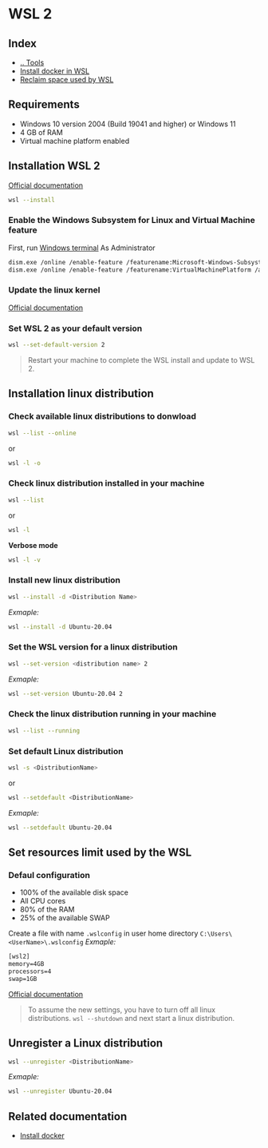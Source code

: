 # WSL 2



## Index
- [.. Tools](/Tools/README.md)
- [Install docker in WSL](/Tools/WSL/wsl2-docker.md)
- [Reclaim space used by WSL](/Tools/WSL/wsl2-reclaim-space-used.md)



## Requirements
* Windows 10 version 2004 (Build 19041 and higher) or Windows 11
* 4 GB of RAM
* Virtual machine platform enabled



## Installation WSL 2
[Official documentation](https://docs.microsoft.com/en-us/windows/wsl/install)
```bash
wsl --install
```

### Enable the Windows Subsystem for Linux and Virtual Machine feature
First, run [Windows terminal](/Tools/WindowsTerminal.md) As Administrator
```bash
dism.exe /online /enable-feature /featurename:Microsoft-Windows-Subsystem-Linux /all /norestart
dism.exe /online /enable-feature /featurename:VirtualMachinePlatform /all /norestart
```

### Update the linux kernel
[Official documentation](https://docs.microsoft.com/en-gb/windows/wsl/install-manual#step-4---download-the-linux-kernel-update-package)

### Set WSL 2 as your default version
```bash
wsl --set-default-version 2
```
> Restart your machine to complete the WSL install and update to WSL 2.



## Installation linux distribution

### Check available linux distributions to donwload
```bash
wsl --list --online
```
or
```bash
wsl -l -o
```

### Check linux distribution installed in your machine
```bash
wsl --list
```
or
```bash
wsl -l
```
**Verbose mode**
```bash
wsl -l -v
```

### Install new linux distribution
```bash
wsl --install -d <Distribution Name>
```
*Exmaple:*
```bash
wsl --install -d Ubuntu-20.04
```

### Set the WSL version for a linux distribution
```bash
wsl --set-version <distribution name> 2
```
*Exmaple:*
```bash
wsl --set-version Ubuntu-20.04 2
```

### Check the linux distribution running in your machine
```bash
wsl --list --running
```

### Set default Linux distribution
```bash
wsl -s <DistributionName>
```
or
```bash
wsl --setdefault <DistributionName>
```
*Exmaple:*
```bash
wsl --setdefault Ubuntu-20.04
```



## Set resources limit used by the WSL
### Defaul configuration
* 100% of the available disk space
* All CPU cores
* 80% of the RAM
* 25% of the available SWAP

Create a file with name `.wslconfig` in user home directory `C:\Users\<UserName>\.wslconfig`
*Exmaple:*
```txt
[wsl2]
memory=4GB
processors=4
swap=1GB
```
[Official documentation](https://docs.microsoft.com/en-us/windows/wsl/wsl-config#wsl-2-settings)

> To assume the new settings, you have to turn off all linux distributions. `wsl --shutdown` and next start a linux distribution.



## Unregister a Linux distribution
```bash
wsl --unregister <DistributionName>
```
*Exmaple:*
```bash
wsl --unregister Ubuntu-20.04
```



## Related documentation
* [Install docker](/Tools/WSL/wsl2-docker.md)